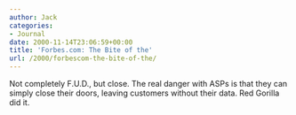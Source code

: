 ```yaml
---
author: Jack
categories:
- Journal
date: 2000-11-14T23:06:59+00:00
title: 'Forbes.com: The Bite of the'
url: /2000/forbescom-the-bite-of-the/
---
```


[][1] 

Not completely F.U.D., but close. The real danger with ASPs is that they can simply close their doors, leaving customers without their data. Red Gorilla did it.

 [1]: http://www.forbes.com/forbes/2000/1127/6614296a.html